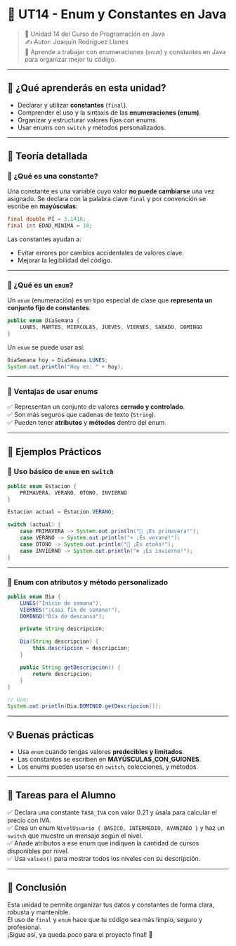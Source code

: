 # 📘 UT14 - Enum y Constantes en Java

> 📆 Unidad 14 del Curso de Programación en Java  
> ✍️ Autor: Joaquín Rodríguez Llanes  
> 🔹 Aprende a trabajar con enumeraciones (`enum`) y constantes en Java para organizar mejor tu código.

---

## 🌟 ¿Qué aprenderás en esta unidad?

- Declarar y utilizar **constantes** (`final`).
- Comprender el uso y la sintaxis de las **enumeraciones (enum)**.
- Organizar y estructurar valores fijos con enums.
- Usar enums con `switch` y métodos personalizados.

---

## 🧠 Teoría detallada

### 🔸 ¿Qué es una constante?
Una constante es una variable cuyo valor **no puede cambiarse** una vez asignado.
Se declara con la palabra clave `final` y por convención se escribe en **mayúsculas**:

```java
final double PI = 3.1416;
final int EDAD_MINIMA = 18;
```

Las constantes ayudan a:
- Evitar errores por cambios accidentales de valores clave.
- Mejorar la legibilidad del código.

---

### 🔸 ¿Qué es un `enum`?
Un `enum` (enumeración) es un tipo especial de clase que **representa un conjunto fijo de constantes**.

```java
public enum DiaSemana {
    LUNES, MARTES, MIERCOLES, JUEVES, VIERNES, SABADO, DOMINGO
}
```

Un `enum` se puede usar así:

```java
DiaSemana hoy = DiaSemana.LUNES;
System.out.println("Hoy es: " + hoy);
```

---

### 🔸 Ventajas de usar enums

✅ Representan un conjunto de valores **cerrado y controlado**.  
✅ Son más seguros que cadenas de texto (`String`).  
✅ Pueden tener **atributos** y **métodos** dentro del enum.

---

## 🔧 Ejemplos Prácticos

### 🔹 Uso básico de `enum` en `switch`

```java
public enum Estacion {
    PRIMAVERA, VERANO, OTONO, INVIERNO
}

Estacion actual = Estacion.VERANO;

switch (actual) {
    case PRIMAVERA -> System.out.println("🌸 ¡Es primavera!");
    case VERANO -> System.out.println("☀️ ¡Es verano!");
    case OTONO -> System.out.println("🍂 ¡Es otoño!");
    case INVIERNO -> System.out.println("❄️ ¡Es invierno!");
}
```

---

### 🔹 Enum con atributos y método personalizado

```java
public enum Dia {
    LUNES("Inicio de semana"),
    VIERNES("¡Casi fin de semana!"),
    DOMINGO("Día de descanso");

    private String descripcion;

    Dia(String descripcion) {
        this.descripcion = descripcion;
    }

    public String getDescripcion() {
        return descripcion;
    }
}

// Uso:
System.out.println(Dia.DOMINGO.getDescripcion());
```

---

## 💡 Buenas prácticas

- Usa `enum` cuando tengas valores **predecibles y limitados**.
- Las constantes se escriben en **MAYÚSCULAS_CON_GUIONES**.
- Los enums pueden usarse en `switch`, colecciones, y métodos.

---

## 🎯 Tareas para el Alumno

✅ Declara una constante `TASA_IVA` con valor 0.21 y úsala para calcular el precio con IVA.  
✅ Crea un enum `NivelUsuario { BASICO, INTERMEDIO, AVANZADO }` y haz un `switch` que muestre un mensaje según el nivel.  
✅ Añade atributos a ese enum que indiquen la cantidad de cursos disponibles por nivel.  
✅ Usa `values()` para mostrar todos los niveles con su descripción.

---

## 📌 Conclusión

Esta unidad te permite organizar tus datos y constantes de forma clara, robusta y mantenible.  
El uso de `final` y `enum` hace que tu código sea más limpio, seguro y profesional.  
¡Sigue así, ya queda poco para el proyecto final! 💪

